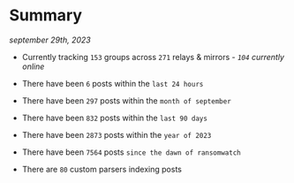 
# Summary
_september 29th, 2023_

- Currently tracking `153` groups across `271` relays & mirrors - _`104` currently online_

- There have been `6` posts within the `last 24 hours`

- There have been `297` posts within the `month of september`

- There have been `832` posts within the `last 90 days`

- There have been `2873` posts within the `year of 2023`

- There have been `7564` posts `since the dawn of ransomwatch`

- There are `80` custom parsers indexing posts
